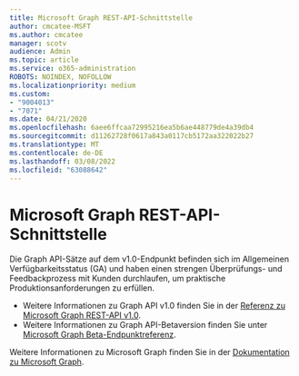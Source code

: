 ```yaml
---
title: Microsoft Graph REST-API-Schnittstelle
author: cmcatee-MSFT
ms.author: cmcatee
manager: scotv
audience: Admin
ms.topic: article
ms.service: o365-administration
ROBOTS: NOINDEX, NOFOLLOW
ms.localizationpriority: medium
ms.custom:
- "9004013"
- "7071"
ms.date: 04/21/2020
ms.openlocfilehash: 6aee6ffcaa72995216ea5b6ae448779de4a39db4
ms.sourcegitcommit: d11262728f0617a843a0117cb5172aa322022b27
ms.translationtype: MT
ms.contentlocale: de-DE
ms.lasthandoff: 03/08/2022
ms.locfileid: "63088642"
---
```

# <a name="microsoft-graph-rest-api-interface"></a>Microsoft Graph REST-API-Schnittstelle

Die Graph API-Sätze auf dem v1.0-Endpunkt befinden sich im Allgemeinen Verfügbarkeitsstatus (GA) und haben einen strengen Überprüfungs- und Feedbackprozess mit Kunden durchlaufen, um praktische Produktionsanforderungen zu erfüllen.

- Weitere Informationen zu Graph API v1.0 finden Sie in der [Referenz zu Microsoft Graph REST-API v1.0](https://docs.microsoft.com/graph/api/overview?view=graph-rest-1.0&preserve-view=true).
- Weitere Informationen zu Graph API-Betaversion finden Sie unter [Microsoft Graph Beta-Endpunktreferenz](https://docs.microsoft.com/graph/api/overview?view=graph-rest-beta&preserve-view=true).

Weitere Informationen zu Microsoft Graph finden Sie in der [Dokumentation zu Microsoft Graph](https://docs.microsoft.com/graph/).
